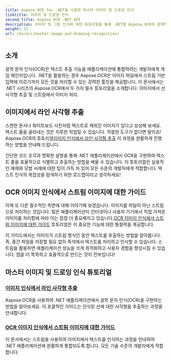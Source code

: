 ```yaml
---
title: Aspose.OCR for .NET을 사용한 마스터 이미지 및 드로잉 인식
linktitle: 이미지 및 드로잉 인식
second_title: Aspose.OCR .NET API
description: 이미지 및 그림 인식에 대한 튜토리얼을 통해 .NET용 Aspose.OCR의 잠재력을 활용하고 애플리케이션에서 손쉽게 텍스트 추출 기능을 활용하세요.
weight: 22
url: /ko/ocr/master-image-and-drawing-recognition/
---
```

## 소개

광학 문자 인식(OCR)은 텍스트 추출 기능을 애플리케이션에 통합하려는 개발자에게 게임 체인저입니다. .NET을 활용하는 경우 Aspose.OCR은 이미지 파일에서 스트림 기반 입력에 이르기까지 모든 것을 처리할 수 있는 강력한 툴킷을 제공합니다. 이 문서에서는 .NET 시리즈의 Aspose.OCR에서 두 가지 필수 튜토리얼을 소개합니다. 이미지에서 선 사각형 추출 및 스트림에서 이미지 처리. 

## 이미지에서 라인 사각형 추출

 스캔한 문서나 화이트보드 사진처럼 텍스트로 채워진 이미지가 있다고 상상해 보세요. 텍스트 줄을 골라내는 것은 지루한 작업일 수 있습니다. 적절한 도구가 없다면 말이죠! Aspose.OCR의 튜토리얼[이미지 인식에서 라인 사각형 추출](./line-rectangles-from-images-recognition/) 이 과정을 원활하게 진행하는 방법을 안내해 드립니다.

간단한 코드 조각과 명확한 설명을 통해 .NET 애플리케이션에서 OCR을 구현하여 텍스트 줄을 효율적으로 식별하고 추출하는 방법을 배울 수 있습니다. 이 튜토리얼은 실용적인 예제와 모범 사례에 대한 팁이 가득 차 있어 모든 수준의 개발자에게 적합합니다. 텍스트 인식의 복잡성을 탐색하기 위한 로드맵이라고 생각하세요!

## OCR 이미지 인식에서 스트림 이미지에 대한 가이드

이제 또 다른 필수적인 측면에 대해 이야기해 보겠습니다. 이미지를 파일이 아닌 스트림으로 처리하는 것입니다. 많은 애플리케이션이 인터넷이나 사용자 기기에서 직접 가져온 이미지를 처리함에 따라 이는 점점 더 중요해지고 있습니다.[OCR 이미지 인식에서 스트림 이미지에 대한 가이드](./guide-to-image-from-stream/) 튜토리얼은 이 중요한 기능에 대한 통찰력을 제공합니다.

이 가이드에서는 이미지가 스트림 형식인 동안 텍스트를 추출하는 방법을 알아봅니다. 즉, 중간 파일을 저장할 필요 없이 즉석에서 텍스트를 처리하고 인식할 수 있습니다. 스트림을 활용하면 애플리케이션 성능을 크게 최적화하고 사용자 경험을 향상시킬 수 있습니다. 앱을 더 똑똑하고 효율적으로 만드는 것이 전부입니다!

## 마스터 이미지 및 드로잉 인식 튜토리얼
### [이미지 인식에서 라인 사각형 추출](./line-rectangles-from-images-recognition/)
Aspose.OCR을 사용하여 .NET 애플리케이션에서 광학 문자 인식(OCR)을 구현하는 방법을 알아보세요. 이 포괄적인 가이드는 인식된 선에 대한 사각형을 추출하는 과정을 안내합니다.
### [OCR 이미지 인식에서 스트림 이미지에 대한 가이드](./guide-to-image-from-stream/)
이 문서에서는 스트림을 사용하여 이미지에서 텍스트를 인식하는 과정을 안내하여 .NET 애플리케이션에 원활하게 통합되도록 합니다. 모든 기술 수준의 개발자에게 적합합니다.